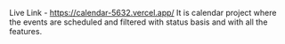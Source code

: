 Live Link - https://calendar-5632.vercel.app/
It is calendar project where the events are scheduled and filtered with status basis and with all the features.
